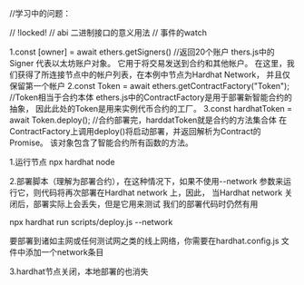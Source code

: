 //学习中的问题：

// !locked!
// abi 二进制接口的意义用法
// 事件的watch


1.const [owner] = await ethers.getSigners()  //返回20个账户
thers.js中的Signer 代表以太坊账户对象。 它用于将交易发送到合约和其他帐户。 
在这里，我们获得了所连接节点中的帐户列表，在本例中节点为Hardhat Network，
并且仅保留第一个帐户
2.const Token = await ethers.getContractFactory("Token");   //Token相当于合约本体
ethers.js中的ContractFactory是用于部署新智能合约的抽象，
因此此处的Token是用来实例代币合约的工厂。
3.const hardhatToken = await Token.deploy();               //合约部署完，harddatToken就是合约的方法集合体
在ContractFactory上调用deploy()将启动部署，并返回解析为Contract的Promise。 
该对象包含了智能合约所有函数的方法。


1.运行节点
npx hardhat node  

2.部署脚本（理解为部署合约），在这种情况下，如果不使用--network 
参数来运行它，则代码将再次部署在Hardhat network 上，因此，
当Hardhat network 关闭后，部署实际上会丢失，但是它用来测试
我们的部署代码时仍然有用

npx hardhat run scripts/deploy.js --network <network-name>

要部署到诸如主网或任何测试网之类的线上网络，你需要在hardhat.config.js 
文件中添加一个network条目


3.hardhat节点关闭，本地部署的也消失